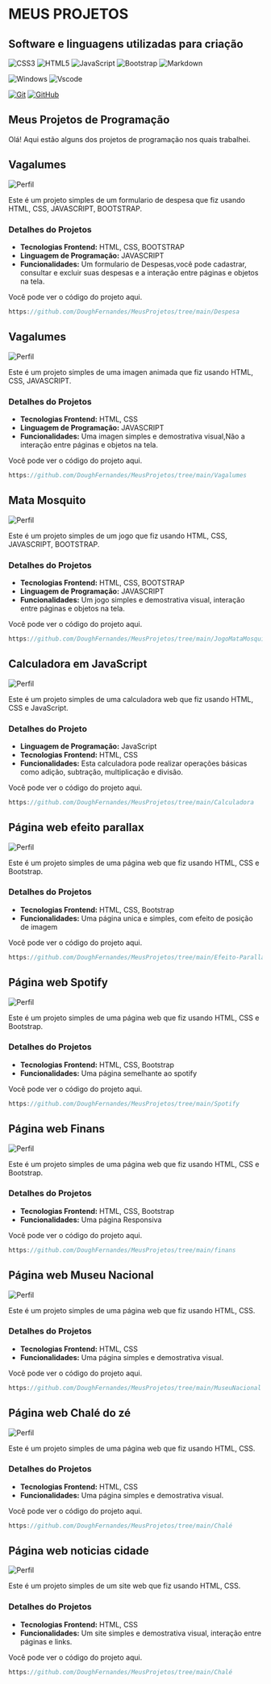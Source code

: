 # MEUS PROJETOS

## Software e linguagens utilizadas para criação

![CSS3](https://img.shields.io/badge/CSS3-000?style=for-the-badge&logo=css3&logoColor=264CE4)
![HTML5](https://img.shields.io/badge/HTML5-000?style=for-the-badge&logo=html5)
![JavaScript](https://img.shields.io/badge/JavaScript-black?style=for-the-badge&logo=javascript&logoColor=yellow)
![Bootstrap](https://img.shields.io/badge/bootstrap-000?style=for-the-badge&logo=bootstrap&logoColor=264CE4)
![Markdown](https://img.shields.io/badge/Markdown-000?style=for-the-badge&logo=markdown)

![Windows](https://img.shields.io/badge/Windows-000?style=for-the-badge&logo=windows&logoColor=2CA5E0)
![Vscode](https://img.shields.io/badge/Vscode-black?style=for-the-badge&logo=visual-studio-code&logoColor=007ACC)

[![Git](https://img.shields.io/badge/Git-000?style=for-the-badge&logo=git&logoColor=E94D5F)](https://git-scm.com/doc)
[![GitHub](https://img.shields.io/badge/GitHub-000?style=for-the-badge&logo=github&logoColor=30A3DC)](https://docs.github.com/)

## Meus Projetos de Programação

Olá! Aqui estão alguns dos projetos de programação nos quais trabalhei.

## Vagalumes

![Perfil](/Imagens/despesa.gif)

Este é um projeto simples de um formulario de despesa que fiz usando HTML, CSS, JAVASCRIPT, BOOTSTRAP.
### Detalhes do Projetos

- **Tecnologias Frontend:** HTML, CSS, BOOTSTRAP
- **Linguagem de Programação:** JAVASCRIPT
- **Funcionalidades:** Um formulario de Despesas,você pode cadastrar, consultar e excluir suas despesas e a interação entre páginas e objetos na tela.

Você pode ver o código do projeto aqui.

```js
https://github.com/DoughFernandes/MeusProjetos/tree/main/Despesa
```

<!-- -------------------------------------------------------------------------------------------------------------------------------->

## Vagalumes

![Perfil](/Imagens/Vagalumes.gif)

Este é um projeto simples de uma imagen animada que fiz usando HTML, CSS, JAVASCRIPT.
### Detalhes do Projetos

- **Tecnologias Frontend:** HTML, CSS
- **Linguagem de Programação:** JAVASCRIPT
- **Funcionalidades:** Uma imagen simples e demostrativa visual,Não a interação entre páginas e objetos na tela.

Você pode ver o código do projeto aqui.

```js
https://github.com/DoughFernandes/MeusProjetos/tree/main/Vagalumes
```
<!-- -------------------------------------------------------------------------------------------------------------------------------->

## Mata Mosquito

![Perfil](/Imagens/MataMosquito.gif)

Este é um projeto simples de um jogo que fiz usando HTML, CSS, JAVASCRIPT, BOOTSTRAP.
### Detalhes do Projetos

- **Tecnologias Frontend:** HTML, CSS, BOOTSTRAP
- **Linguagem de Programação:** JAVASCRIPT
- **Funcionalidades:** Um jogo simples e demostrativa visual, interação entre páginas e objetos na tela.

Você pode ver o código do projeto aqui.

```js
https://github.com/DoughFernandes/MeusProjetos/tree/main/JogoMataMosquito
```
<!-- -------------------------------------------------------------------------------------------------------------------------------->

## Calculadora em JavaScript

![Perfil](/Imagens/Calculadora.gif)

Este é um projeto simples de uma calculadora web que fiz usando HTML, CSS e JavaScript.

### Detalhes do Projeto

- **Linguagem de Programação:** JavaScript
- **Tecnologias Frontend:** HTML, CSS
- **Funcionalidades:** Esta calculadora pode realizar operações básicas como adição, subtração, multiplicação e divisão.

Você pode ver o código do projeto aqui.

```js
https://github.com/DoughFernandes/MeusProjetos/tree/main/Calculadora
```
<!-- -------------------------------------------------------------------------------------------------------------------------------->

## Página web efeito parallax

![Perfil](/Imagens/capa-parallax.gif)

Este é um projeto simples de uma página web que fiz usando HTML, CSS e Bootstrap.

### Detalhes do Projetos

- **Tecnologias Frontend:** HTML, CSS, Bootstrap
- **Funcionalidades:** Uma página unica e simples, com efeito de posição de imagem

Você pode ver o código do projeto aqui.

```js
https://github.com/DoughFernandes/MeusProjetos/tree/main/Efeito-Parallax
```
<!-- -------------------------------------------------------------------------------------------------------------------------------->

## Página web Spotify

![Perfil](/Imagens/Spotify.gif)

Este é um projeto simples de uma página web que fiz usando HTML, CSS e Bootstrap.

### Detalhes do Projetos

- **Tecnologias Frontend:** HTML, CSS, Bootstrap
- **Funcionalidades:** Uma página semelhante ao spotify

Você pode ver o código do projeto aqui.

```js
https://github.com/DoughFernandes/MeusProjetos/tree/main/Spotify
```
<!-- -------------------------------------------------------------------------------------------------------------------------------->

## Página web Finans

![Perfil](/Imagens/PaginaResponsiva.gif)

Este é um projeto simples de uma página web que fiz usando HTML, CSS e Bootstrap.

### Detalhes do Projetos

- **Tecnologias Frontend:** HTML, CSS, Bootstrap
- **Funcionalidades:** Uma página Responsiva

Você pode ver o código do projeto aqui.

```js
https://github.com/DoughFernandes/MeusProjetos/tree/main/finans
```
<!-- -------------------------------------------------------------------------------------------------------------------------------->

## Página web Museu Nacional

![Perfil](/Imagens/MuseuNacional.gif)

Este é um projeto simples de uma página web que fiz usando HTML, CSS.
### Detalhes do Projetos

- **Tecnologias Frontend:** HTML, CSS
- **Funcionalidades:** Uma página simples e demostrativa visual.

Você pode ver o código do projeto aqui.

```js
https://github.com/DoughFernandes/MeusProjetos/tree/main/MuseuNacional
```
<!-- -------------------------------------------------------------------------------------------------------------------------------->

## Página web Chalé do zé

![Perfil](/Imagens/Chale.gif)

Este é um projeto simples de uma página web que fiz usando HTML, CSS.
### Detalhes do Projetos

- **Tecnologias Frontend:** HTML, CSS
- **Funcionalidades:** Uma página simples e demostrativa visual.

Você pode ver o código do projeto aqui.

```js
https://github.com/DoughFernandes/MeusProjetos/tree/main/Chalé
```
<!-- -------------------------------------------------------------------------------------------------------------------------------->

## Página web noticias cidade

![Perfil](/Imagens/Noticia.gif)

Este é um projeto simples de um site web que fiz usando HTML, CSS.
### Detalhes do Projetos

- **Tecnologias Frontend:** HTML, CSS
- **Funcionalidades:** Um site simples e demostrativa visual, interação entre páginas e links.

Você pode ver o código do projeto aqui.

```js
https://github.com/DoughFernandes/MeusProjetos/tree/main/Chalé
```